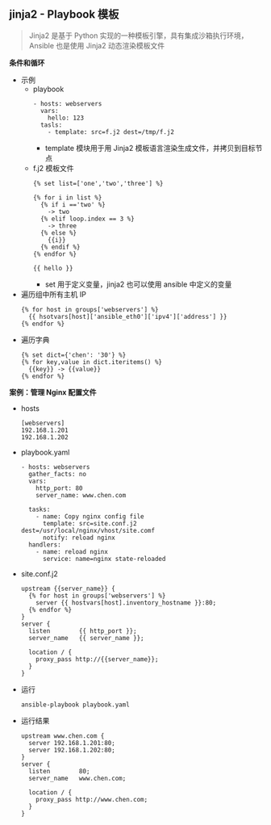 ## jinja2 - Playbook 模板
> Jinja2 是基于 Python 实现的一种模板引擎，具有集成沙箱执行环境，Ansible 也是使用 Jinja2 动态渲染模板文件

__条件和循环__
- 示例
    - playbook
        ```
        - hosts: webservers
          vars:
            hello: 123
          tasls:
            - template: src=f.j2 dest=/tmp/f.j2
        ```
        - template 模块用于用 Jinja2 模板语言渲染生成文件，并拷贝到目标节点
    - f.j2 模板文件
        ```
        {% set list=['one','two','three'] %}

        {% for i in list %}
          {% if i =='two' %}
            -> two
          {% elif loop.index == 3 %}
            -> three
          {% else %}
            {{i}}
          {% endif %}
        {% endfor %}

        {{ hello }}
        ```
        - set 用于定义变量，jinja2 也可以使用 ansible 中定义的变量
- 遍历组中所有主机 IP
    ```
    {% for host in groups['webservers'] %}
      {{ hsotvars[host]['ansible_eth0']['ipv4']['address'] }}
    {% endfor %}
    ```
- 遍历字典
    ```
    {% set dict={'chen': '30'} %}
    {% for key,value in dict.iteritems() %}
      {{key}} -> {{value}}
    {% endfor %}
    ```

__案例：管理 Nginx 配置文件__
- hosts
    ```
    [webservers]
    192.168.1.201
    192.168.1.202
    ```
- playbook.yaml
    ```
    - hosts: webservers
      gather_facts: no
      vars:
        http_port: 80
        server_name: www.chen.com

      tasks:
        - name: Copy nginx config file
          template: src=site.conf.j2 dest=/usr/local/nginx/vhost/site.comf
          notify: reload nginx
      handlers:
        - name: reload nginx
          service: name=nginx state-reloaded
    ```
- site.conf.j2
    ```
    upstream {{server_name}} {
      {% for host in groups['webservers'] %}
        server {{ hostvars[host].inventory_hostname }}:80;
      {% endfor %}
    }
    server {
      listen        {{ http_port }};
      server_name   {{ server_name }};

      location / {
        proxy_pass http://{{server_name}};
      }
    }
    ```
- 运行
    ```
    ansible-playbook playbook.yaml
    ```
- 运行结果
    ```
    upstream www.chen.com {
      server 192.168.1.201:80;
      server 192.168.1.202:80;
    }
    server {
      listen        80;
      server_name   www.chen.com;

      location / {
        proxy_pass http://www.chen.com;
      }
    }
    ```